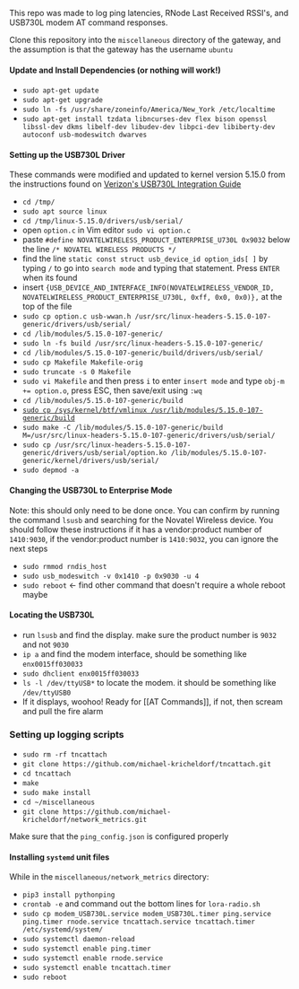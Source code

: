 This repo was made to log ping latencies, RNode Last Received RSSI's, and USB730L modem AT command responses.

Clone this repository into the `miscellaneous` directory of the gateway, and the assumption is that the gateway has the username `ubuntu`

#### Update and Install Dependencies (or nothing will work!)
 - `sudo apt-get update`
 - `sudo apt-get upgrade`
 - `sudo ln -fs /usr/share/zoneinfo/America/New_York /etc/localtime`
 - `sudo apt-get install tzdata libncurses-dev flex bison openssl libssl-dev dkms libelf-dev libudev-dev libpci-dev libiberty-dev autoconf usb-modeswitch dwarves`

#### Setting up the USB730L Driver
These commands were modified and updated to kernel version 5.15.0 from the instructions found on [Verizon's USB730L Integration Guide](https://scache.vzw.com/dam/support/pdf/verizon-usb730l-integration-guide.pdf)

 - `cd /tmp/`
 - `sudo apt source linux`
 - `cd /tmp/linux-5.15.0/drivers/usb/serial/`
 - open `option.c` in Vim editor `sudo vi option.c`
 - paste `#define NOVATELWIRELESS_PRODUCT_ENTERPRISE_U730L 0x9032` below the line `/* NOVATEL WIRELESS PRODUCTS */`
 - find the line `static const struct usb_device_id option_ids[ ]` by typing `/` to go into `search mode` and typing that statement. Press `ENTER` when its found
 - insert `{USB_DEVICE_AND_INTERFACE_INFO(NOVATELWIRELESS_VENDOR_ID, NOVATELWIRELESS_PRODUCT_ENTERPRISE_U730L, 0xff, 0x0, 0x0)},` at the top of the file
 - `sudo cp option.c usb-wwan.h /usr/src/linux-headers-5.15.0-107-generic/drivers/usb/serial/`
 - `cd /lib/modules/5.15.0-107-generic/`
 - `sudo ln -fs build /usr/src/linux-headers-5.15.0-107-generic/`
 - `cd /lib/modules/5.15.0-107-generic/build/drivers/usb/serial/`
 - `sudo cp Makefile Makefile-orig`
 - `sudo truncate -s 0 Makefile`
 - `sudo vi Makefile` and then press `i` to enter `insert mode` and type `obj-m += option.o`, press ESC, then save/exit using `:wq`
 - `cd /lib/modules/5.15.0-107-generic/build`
 - [`sudo cp /sys/kernel/btf/vmlinux /usr/lib/modules/5.15.0-107-generic/build`](https://askubuntu.com/questions/1348250/skipping-btf-generation-xxx-due-to-unavailability-of-vmlinux-on-ubuntu-21-04)
 - `sudo make -C /lib/modules/5.15.0-107-generic/build M=/usr/src/linux-headers-5.15.0-107-generic/drivers/usb/serial/`
 - `sudo cp /usr/src/linux-headers-5.15.0-107-generic/drivers/usb/serial/option.ko /lib/modules/5.15.0-107-generic/kernel/drivers/usb/serial/`
 - `sudo depmod -a`

#### Changing the USB730L to Enterprise Mode
Note: this should only need to be done once. You can confirm by running the command `lsusb` and searching for the Novatel Wireless device. You should follow these instructions if it has a vendor:product number of `1410:9030`, if the vendor:product number is `1410:9032`, you can ignore the next steps

 - `sudo rmmod rndis_host`
 - `sudo usb_modeswitch -v 0x1410 -p 0x9030 -u 4`
 - `sudo reboot` <- find other command that doesn't require a whole reboot maybe

#### Locating the USB730L 
 - run `lsusb` and find the display. make sure the product number is `9032` and not `9030`
 - `ip a` and find the modem interface, should be something like `enx0015ff030033`
 - `sudo dhclient enx0015ff030033`
 - `ls -l /dev/ttyUSB*` to locate the modem. it should be something like `/dev/ttyUSB0`
 - If it displays, woohoo! Ready for [[AT Commands]], if not, then scream and pull the fire alarm

### Setting up logging scripts
 - `sudo rm -rf tncattach`
 - `git clone https://github.com/michael-kricheldorf/tncattach.git`
 - `cd tncattach`
 - `make`
 - `sudo make install`
 - `cd ~/miscellaneous`
 - `git clone https://github.com/michael-kricheldorf/network_metrics.git`


Make sure that the `ping_config.json` is configured properly

#### Installing `systemd` unit files
While in the `miscellaneous/network_metrics` directory:
 - `pip3 install pythonping`
 - `crontab -e` and command out the bottom lines for `lora-radio.sh`
 - `sudo cp modem_USB730L.service modem_USB730L.timer ping.service ping.timer rnode.service tncattach.service tncattach.timer /etc/systemd/system/`
 - `sudo systemctl daemon-reload`
 - `sudo systemctl enable ping.timer`
 - `sudo systemctl enable rnode.service`
 - `sudo systemctl enable tncattach.timer`
 - `sudo reboot`